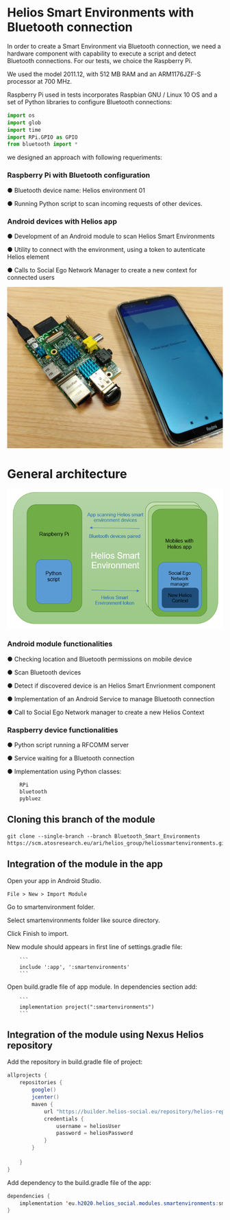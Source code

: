 # Helios Smart Environments with Bluetooth connection

In order to create a Smart Environment via Bluetooth connection, we need a hardware component with capability to execute a script and detect Bluetooth connections. For our tests, we choice the Raspberry Pi.

We used the model 2011.12, with 512 MB RAM and an ARM1176JZF-S processor at 700 MHz.

Raspberry Pi used in tests incorporates Raspbian GNU / Linux 10 OS and a set of Python libraries to configure Bluetooth connections:

```python
import os
import glob
import time
import RPi.GPIO as GPIO
from bluetooth import *
```

we designed an approach with following requeriments:

### Raspberry Pi with Bluetooth configuration

●	Bluetooth device name: Helios environment 01

●	Running Python script to scan incoming requests of other devices.

### Android devices with Helios app

●	Development of an Android module to scan Helios Smart Environments

●	Utility to connect with the environment, using a token to autenticate Helios element

●	Calls to Social Ego Network Manager to create a new context for connected users

<img src="./doc/raspi.jpg">

# General architecture

<img src="./doc/architecture.png">


### Android module functionalities

●	Checking location and Bluetooth permissions on mobile device

●	Scan Bluetooth devices

●	Detect if discovered device is an Helios Smart Envrionment component

●	Implementation of an Android Service to manage Bluetooth connection

●	Call to Social Ego Network manager to create a new Helios Context

### Raspberry device functionalities

●	Python script running a RFCOMM server 

●	Service waiting for a Bluetooth connection

●	Implementation using Python classes:

        RPi
        bluetooth
        pybluez


## Cloning this branch of the module

```
git clone --single-branch --branch Bluetooth_Smart_Environments https://scm.atosresearch.eu/ari/helios_group/heliossmartenvironments.git
```

## Integration of the module in the app

Open your app in Android Studio.
        
    File > New > Import Module

Go to smartenvironment folder. 
        
Select smartenvironments folder like source directory. 
        
Click Finish to import.

New module should appears in first line of settings.gradle file:

        ```
        include ':app', ':smartenvironments'
        ```

Open build.gradle file of app module. In dependencies section add:

        ```
        implementation project(":smartenvironments")
        ```


## Integration of the module using Nexus Helios repository

Add the repository in build.gradle file of project:

```java
allprojects {
    repositories {
        google()
        jcenter()
        maven {
            url "https://builder.helios-social.eu/repository/helios-repository/"
            credentials {
                username = heliosUser
                password = heliosPassword
            }
        }

    }
}
```

Add dependency to the build.gradle file of the app:

```java
dependencies {
	implementation 'eu.h2020.helios_social.modules.smartenvironments:smartenvironments:1.0.0'
}
```

